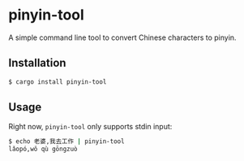 # pinyin-tool

A simple command line tool to convert Chinese characters to pinyin.

## Installation

```sh
$ cargo install pinyin-tool
```

## Usage

Right now, `pinyin-tool` only supports stdin input:

```sh
$ echo 老婆,我去工作 | pinyin-tool
lǎopó,wǒ qù gōngzuò
```
​